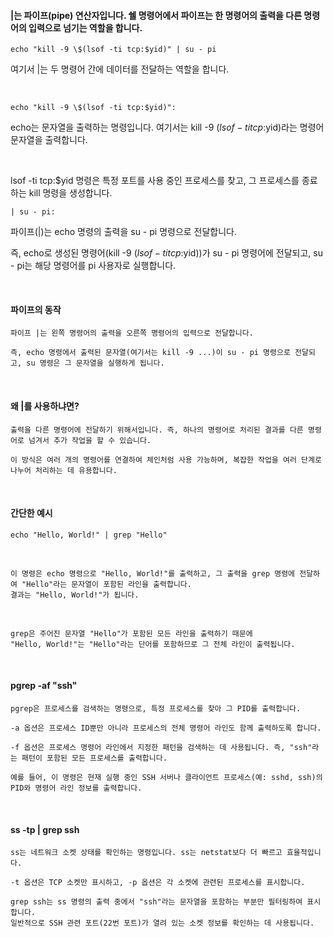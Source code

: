 #### |는 파이프(pipe) 연산자입니다. 쉘 명령어에서 파이프는 한 명령어의 출력을 다른 명령어의 입력으로 넘기는 역할을 합니다.

```
echo "kill -9 \$(lsof -ti tcp:$yid)" | su - pi
```

여기서 |는 두 명령어 간에 데이터를 전달하는 역할을 합니다.

<br>

```
echo "kill -9 \$(lsof -ti tcp:$yid)":
```
echo는 문자열을 출력하는 명령입니다. 여기서는 kill -9 $(lsof -ti tcp:$yid)라는 명령어 문자열을 출력합니다.

<br>

lsof -ti tcp:$yid 명령은 특정 포트를 사용 중인 프로세스를 찾고, 그 프로세스를 종료하는 kill 명령을 생성합니다.
```
| su - pi:
```
파이프(|)는 echo 명령의 출력을 su - pi 명령으로 전달합니다.

즉, echo로 생성된 명령어(kill -9 $(lsof -ti tcp:$yid))가 su - pi 명령어에 전달되고, su - pi는 해당 명령어를 pi 사용자로 실행합니다.

<br>

#### 파이프의 동작
```
파이프 |는 왼쪽 명령어의 출력을 오른쪽 명령어의 입력으로 전달합니다.

즉, echo 명령에서 출력된 문자열(여기서는 kill -9 ...)이 su - pi 명령으로 전달되고, su 명령은 그 문자열을 실행하게 됩니다.
```

<br>

#### 왜 |를 사용하냐면?
```
출력을 다른 명령어에 전달하기 위해서입니다. 즉, 하나의 명령어로 처리된 결과를 다른 명령어로 넘겨서 추가 작업을 할 수 있습니다.

이 방식은 여러 개의 명령어를 연결하여 체인처럼 사용 가능하며, 복잡한 작업을 여러 단계로 나누어 처리하는 데 유용합니다.
```

<br>

#### 간단한 예시
```
echo "Hello, World!" | grep "Hello"
```

<br>

```
이 명령은 echo 명령으로 "Hello, World!"를 출력하고, 그 출력을 grep 명령에 전달하여 "Hello"라는 문자열이 포함된 라인을 출력합니다.
결과는 "Hello, World!"가 됩니다.
```

<br>

```
grep은 주어진 문자열 "Hello"가 포함된 모든 라인을 출력하기 때문에
"Hello, World!"는 "Hello"라는 단어를 포함하므로 그 전체 라인이 출력됩니다.
```

<br>

#### pgrep -af "ssh"

```
pgrep은 프로세스를 검색하는 명령으로, 특정 프로세스를 찾아 그 PID를 출력합니다.

-a 옵션은 프로세스 ID뿐만 아니라 프로세스의 전체 명령어 라인도 함께 출력하도록 합니다.

-f 옵션은 프로세스 명령어 라인에서 지정한 패턴을 검색하는 데 사용됩니다. 즉, "ssh"라는 패턴이 포함된 모든 프로세스를 출력합니다.

예를 들어, 이 명령은 현재 실행 중인 SSH 서버나 클라이언트 프로세스(예: sshd, ssh)의 PID와 명령어 라인 정보를 출력합니다.
```

<br>

#### ss -tp | grep ssh

```
ss는 네트워크 소켓 상태를 확인하는 명령입니다. ss는 netstat보다 더 빠르고 효율적입니다.

-t 옵션은 TCP 소켓만 표시하고, -p 옵션은 각 소켓에 관련된 프로세스를 표시합니다.

grep ssh는 ss 명령의 출력 중에서 "ssh"라는 문자열을 포함하는 부분만 필터링하여 표시합니다.
일반적으로 SSH 관련 포트(22번 포트)가 열려 있는 소켓 정보를 확인하는 데 사용됩니다.
```


